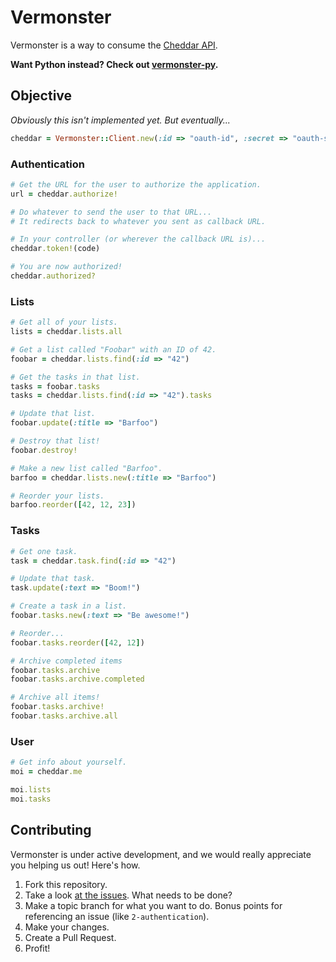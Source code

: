 # Vermonster

Vermonster is a way to consume the [Cheddar API](https://cheddarapp.com/developer).

**Want Python instead? Check out [vermonster-py](https://github.com/jpennell/vermonster-py).**

## Objective

_Obviously this isn't implemented yet. But eventually..._

``` ruby
cheddar = Vermonster::Client.new(:id => "oauth-id", :secret => "oauth-secret")
```


### Authentication

``` ruby
# Get the URL for the user to authorize the application.
url = cheddar.authorize!

# Do whatever to send the user to that URL...
# It redirects back to whatever you sent as callback URL.

# In your controller (or wherever the callback URL is)...
cheddar.token!(code)

# You are now authorized!
cheddar.authorized?
```


### Lists

``` ruby
# Get all of your lists.
lists = cheddar.lists.all

# Get a list called "Foobar" with an ID of 42.
foobar = cheddar.lists.find(:id => "42")

# Get the tasks in that list.
tasks = foobar.tasks
tasks = cheddar.lists.find(:id => "42").tasks

# Update that list.
foobar.update(:title => "Barfoo")

# Destroy that list!
foobar.destroy!

# Make a new list called "Barfoo".
barfoo = cheddar.lists.new(:title => "Barfoo")

# Reorder your lists.
barfoo.reorder([42, 12, 23])
```


### Tasks

``` ruby
# Get one task.
task = cheddar.task.find(:id => "42")

# Update that task.
task.update(:text => "Boom!")

# Create a task in a list.
foobar.tasks.new(:text => "Be awesome!")

# Reorder...
foobar.tasks.reorder([42, 12])

# Archive completed items
foobar.tasks.archive
foobar.tasks.archive.completed

# Archive all items!
foobar.tasks.archive!
foobar.tasks.archive.all
```


### User

``` ruby
# Get info about yourself.
moi = cheddar.me

moi.lists
moi.tasks
```

## Contributing

Vermonster is under active development, and we would really appreciate you helping us out! Here's how.

1. Fork this repository.
2. Take a look [at the issues](https://github.com/eturk/vermonster/issues). What needs to be done?
3. Make a topic branch for what you want to do. Bonus points for referencing an issue (like `2-authentication`).
4. Make your changes.
5. Create a Pull Request.
6. Profit!
